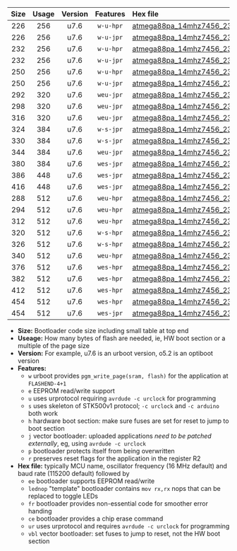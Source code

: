 |Size|Usage|Version|Features|Hex file|
|:-:|:-:|:-:|:-:|:--|
|226|256|u7.6|`w-u-hpr`|[atmega88pa_14mhz7456_230400bps_ur.hex](https://raw.githubusercontent.com/stefanrueger/urboot/main/atmega88pa_14mhz7456_230400bps_ur.hex)|
|226|256|u7.6|`w-u-jpr`|[atmega88pa_14mhz7456_230400bps_ur_vbl.hex](https://raw.githubusercontent.com/stefanrueger/urboot/main/atmega88pa_14mhz7456_230400bps_ur_vbl.hex)|
|232|256|u7.6|`w-u-hpr`|[atmega88pa_14mhz7456_230400bps_lednop_ur.hex](https://raw.githubusercontent.com/stefanrueger/urboot/main/atmega88pa_14mhz7456_230400bps_lednop_ur.hex)|
|232|256|u7.6|`w-u-jpr`|[atmega88pa_14mhz7456_230400bps_lednop_ur_vbl.hex](https://raw.githubusercontent.com/stefanrueger/urboot/main/atmega88pa_14mhz7456_230400bps_lednop_ur_vbl.hex)|
|250|256|u7.6|`w-u-hpr`|[atmega88pa_14mhz7456_230400bps_lednop_fr_ur.hex](https://raw.githubusercontent.com/stefanrueger/urboot/main/atmega88pa_14mhz7456_230400bps_lednop_fr_ur.hex)|
|250|256|u7.6|`w-u-jpr`|[atmega88pa_14mhz7456_230400bps_lednop_fr_ur_vbl.hex](https://raw.githubusercontent.com/stefanrueger/urboot/main/atmega88pa_14mhz7456_230400bps_lednop_fr_ur_vbl.hex)|
|292|320|u7.6|`weu-jpr`|[atmega88pa_14mhz7456_230400bps_ee_ur_vbl.hex](https://raw.githubusercontent.com/stefanrueger/urboot/main/atmega88pa_14mhz7456_230400bps_ee_ur_vbl.hex)|
|298|320|u7.6|`weu-jpr`|[atmega88pa_14mhz7456_230400bps_ee_lednop_ur_vbl.hex](https://raw.githubusercontent.com/stefanrueger/urboot/main/atmega88pa_14mhz7456_230400bps_ee_lednop_ur_vbl.hex)|
|316|320|u7.6|`weu-jpr`|[atmega88pa_14mhz7456_230400bps_ee_lednop_fr_ur_vbl.hex](https://raw.githubusercontent.com/stefanrueger/urboot/main/atmega88pa_14mhz7456_230400bps_ee_lednop_fr_ur_vbl.hex)|
|324|384|u7.6|`w-s-jpr`|[atmega88pa_14mhz7456_230400bps_vbl.hex](https://raw.githubusercontent.com/stefanrueger/urboot/main/atmega88pa_14mhz7456_230400bps_vbl.hex)|
|330|384|u7.6|`w-s-jpr`|[atmega88pa_14mhz7456_230400bps_lednop_vbl.hex](https://raw.githubusercontent.com/stefanrueger/urboot/main/atmega88pa_14mhz7456_230400bps_lednop_vbl.hex)|
|344|384|u7.6|`weu-jpr`|[atmega88pa_14mhz7456_230400bps_ee_lednop_fr_ce_ur_vbl.hex](https://raw.githubusercontent.com/stefanrueger/urboot/main/atmega88pa_14mhz7456_230400bps_ee_lednop_fr_ce_ur_vbl.hex)|
|380|384|u7.6|`wes-jpr`|[atmega88pa_14mhz7456_230400bps_ee_vbl.hex](https://raw.githubusercontent.com/stefanrueger/urboot/main/atmega88pa_14mhz7456_230400bps_ee_vbl.hex)|
|386|448|u7.6|`wes-jpr`|[atmega88pa_14mhz7456_230400bps_ee_lednop_vbl.hex](https://raw.githubusercontent.com/stefanrueger/urboot/main/atmega88pa_14mhz7456_230400bps_ee_lednop_vbl.hex)|
|416|448|u7.6|`wes-jpr`|[atmega88pa_14mhz7456_230400bps_ee_lednop_fr_vbl.hex](https://raw.githubusercontent.com/stefanrueger/urboot/main/atmega88pa_14mhz7456_230400bps_ee_lednop_fr_vbl.hex)|
|288|512|u7.6|`weu-hpr`|[atmega88pa_14mhz7456_230400bps_ee_ur.hex](https://raw.githubusercontent.com/stefanrueger/urboot/main/atmega88pa_14mhz7456_230400bps_ee_ur.hex)|
|294|512|u7.6|`weu-hpr`|[atmega88pa_14mhz7456_230400bps_ee_lednop_ur.hex](https://raw.githubusercontent.com/stefanrueger/urboot/main/atmega88pa_14mhz7456_230400bps_ee_lednop_ur.hex)|
|312|512|u7.6|`weu-hpr`|[atmega88pa_14mhz7456_230400bps_ee_lednop_fr_ur.hex](https://raw.githubusercontent.com/stefanrueger/urboot/main/atmega88pa_14mhz7456_230400bps_ee_lednop_fr_ur.hex)|
|320|512|u7.6|`w-s-hpr`|[atmega88pa_14mhz7456_230400bps.hex](https://raw.githubusercontent.com/stefanrueger/urboot/main/atmega88pa_14mhz7456_230400bps.hex)|
|326|512|u7.6|`w-s-hpr`|[atmega88pa_14mhz7456_230400bps_lednop.hex](https://raw.githubusercontent.com/stefanrueger/urboot/main/atmega88pa_14mhz7456_230400bps_lednop.hex)|
|340|512|u7.6|`weu-hpr`|[atmega88pa_14mhz7456_230400bps_ee_lednop_fr_ce_ur.hex](https://raw.githubusercontent.com/stefanrueger/urboot/main/atmega88pa_14mhz7456_230400bps_ee_lednop_fr_ce_ur.hex)|
|376|512|u7.6|`wes-hpr`|[atmega88pa_14mhz7456_230400bps_ee.hex](https://raw.githubusercontent.com/stefanrueger/urboot/main/atmega88pa_14mhz7456_230400bps_ee.hex)|
|382|512|u7.6|`wes-hpr`|[atmega88pa_14mhz7456_230400bps_ee_lednop.hex](https://raw.githubusercontent.com/stefanrueger/urboot/main/atmega88pa_14mhz7456_230400bps_ee_lednop.hex)|
|412|512|u7.6|`wes-hpr`|[atmega88pa_14mhz7456_230400bps_ee_lednop_fr.hex](https://raw.githubusercontent.com/stefanrueger/urboot/main/atmega88pa_14mhz7456_230400bps_ee_lednop_fr.hex)|
|454|512|u7.6|`wes-hpr`|[atmega88pa_14mhz7456_230400bps_ee_lednop_fr_ce.hex](https://raw.githubusercontent.com/stefanrueger/urboot/main/atmega88pa_14mhz7456_230400bps_ee_lednop_fr_ce.hex)|
|454|512|u7.6|`wes-jpr`|[atmega88pa_14mhz7456_230400bps_ee_lednop_fr_ce_vbl.hex](https://raw.githubusercontent.com/stefanrueger/urboot/main/atmega88pa_14mhz7456_230400bps_ee_lednop_fr_ce_vbl.hex)|

- **Size:** Bootloader code size including small table at top end
- **Useage:** How many bytes of flash are needed, ie, HW boot section or a multiple of the page size
- **Version:** For example, u7.6 is an urboot version, o5.2 is an optiboot version
- **Features:**
  + `w` urboot provides `pgm_write_page(sram, flash)` for the application at `FLASHEND-4+1`
  + `e` EEPROM read/write support
  + `u` uses urprotocol requiring `avrdude -c urclock` for programming
  + `s` uses skeleton of STK500v1 protocol; `-c urclock` and `-c arduino` both work
  + `h` hardware boot section: make sure fuses are set for reset to jump to boot section
  + `j` vector bootloader: uploaded applications *need to be patched externally*, eg, using `avrdude -c urclock`
  + `p` bootloader protects itself from being overwritten
  + `r` preserves reset flags for the application in the register R2
- **Hex file:** typically MCU name, oscillator frequency (16 MHz default) and baud rate (115200 default) followed by
  + `ee` bootloader supports EEPROM read/write
  + `lednop` "template" bootloader contains `mov rx,rx` nops that can be replaced to toggle LEDs
  + `fr` bootloader provides non-essential code for smoother error handing
  + `ce` bootloader provides a chip erase command
  + `ur` uses urprotocol and requires `avrdude -c urclock` for programming
  + `vbl` vector bootloader: set fuses to jump to reset, not the HW boot section
